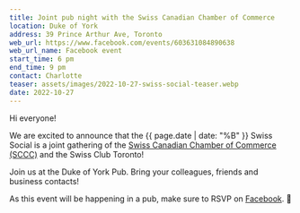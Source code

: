 ```yaml
---
title: Joint pub night with the Swiss Canadian Chamber of Commerce
location: Duke of York
address: 39 Prince Arthur Ave, Toronto
web_url: https://www.facebook.com/events/603631084890638
web_url_name: Facebook event
start_time: 6 pm
end_time: 9 pm
contact: Charlotte
teaser: assets/images/2022-10-27-swiss-social-teaser.webp
date: 2022-10-27
---
```


Hi everyone!

We are excited to announce that the {{ page.date | date: "%B" }} Swiss Social
is a joint gathering of the [Swiss Canadian Chamber of Commerce (SCCC)][sccc]
and the Swiss Club Toronto!

Join us at the Duke of York Pub. Bring your colleagues, friends and business
contacts!

As this event will be happening in a pub, make sure to RSVP on [Facebook].
:slightly_smiling_face:

[sccc]: <https://www.swissbiz.ca/>
[facebook]: <{{ page.web_url }}>

